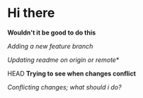 # Hi there
**Wouldn't it be good to do this**

_Adding a new feature branch_

*Updating readme on origin or remote**

HEAD
**Trying to see when changes conflict**

_Conflicting changes; what should i do?_
